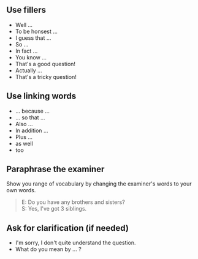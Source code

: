 ## Use fillers
* Well ...
* To be honsest ...
* I guess that ...
* So ...
* In fact ...
* You know ...
* That's a good question!
* Actually ...
* That's a tricky question!
## Use linking words
* ... because ...
* ... so that ...
* Also ...
* In addition ...
* Plus ...
* as well
* too
## Paraphrase the examiner
Show you range of vocabulary by changing the examiner's words to your own words.
> E: Do you have any brothers and sisters?  
> S: Yes, I've got 3 siblings.
## Ask for clarification (if needed)
* I'm sorry, I don't quite understand the question.
* What do you mean by ... ?
